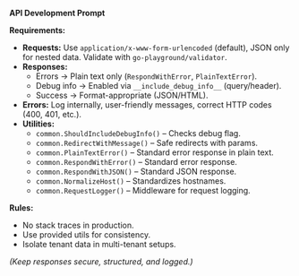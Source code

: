 **API Development Prompt**  

**Requirements:**  
- **Requests:** Use `application/x-www-form-urlencoded` (default), JSON only for nested data. Validate with `go-playground/validator`.  
- **Responses:**  
  - Errors → Plain text only (`RespondWithError`, `PlainTextError`).  
  - Debug info → Enabled via `__include_debug_info__` (query/header).  
  - Success → Format-appropriate (JSON/HTML).  
- **Errors:** Log internally, user-friendly messages, correct HTTP codes (400, 401, etc.).  
- **Utilities:**  
  - `common.ShouldIncludeDebugInfo()` – Checks debug flag.  
  - `common.RedirectWithMessage()` – Safe redirects with params.  
  - `common.PlainTextError()` – Standard error response in plain text.
  - `common.RespondWithError()` – Standard error response.
  - `common.RespondWithJSON()` – Standard JSON response.
  - `common.NormalizeHost()` – Standardizes hostnames.  
  - `common.RequestLogger()` – Middleware for request logging.  

**Rules:**  
- No stack traces in production.  
- Use provided utils for consistency.  
- Isolate tenant data in multi-tenant setups.  

*(Keep responses secure, structured, and logged.)*